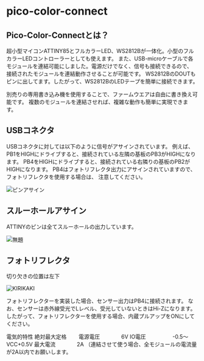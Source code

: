 # pico-color-connect
## Pico-Color-Connectとは？

超小型マイコンATTINY85とフルカラーLED、WS2812Bが一体化。小型のフルカラーLEDコントローラーとしても使えます。
また、USB-microケーブルで各モジュールを連結可能にしました。電源だけでなく、信号も接続できるので、
接続されたモジュールを連結動作させることが可能です。
WS2812BのDOUTもピンに出してます。したがって、WS2812BのLEDテープを簡単に接続できます。

別売りの専用書き込み機を使用することで、ファームウエアは自由に書き換え可能です。
複数のモジュールを連結させれば、複雑な動作も簡単に実現できます。


## USBコネクタ
USBコネクタに対しては以下のように信号がアサインされています。
例えば、PB1をHIGHにドライブすると、接続されている左隣の基板のPB3がHIGHになります。
PB4をHIGHにドライブすると、接続されている右隣りの基板のPB2がHIGHになります。
PB4はフォトリフレクタ出力にアサインされていますので、フォトリフレクタを使用する場合は、
注意してください。

![ピンアサイン](https://user-images.githubusercontent.com/34668037/59829360-38cf9e80-9378-11e9-9962-83a582f543ea.jpg)

## スルーホールアサイン
ATTINYのピンは全てスルーホールの出力しています。

![無題](https://user-images.githubusercontent.com/34668037/59551981-643f3b80-8fbc-11e9-9755-6c964767e744.jpg)

## フォトリフレクタ
切り欠きの位置は左下

![KIRIKAKI](https://user-images.githubusercontent.com/34668037/59607886-24f52400-914f-11e9-92d0-baccbc884ad0.png)

フォトリフレクターを実装した場合、センサー出力はPB4に接続されます。
なお、センサーは赤外線受光でLレベル、受光していないときはHi-Zになります。
したがって、フォトリフレクターを使用する場合、内蔵プルアップをONにしてください。

電気的特性
絶対最大定格　　
電源電圧　　　　6V
IO電圧　　　　　-0.5～VCC+0.5V
最大電流　　　　2A （連結させて使う場合、全モジュールの電流量が2A以内でお願いします。


